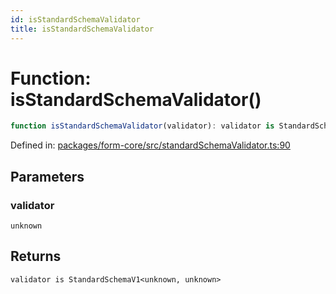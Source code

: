 ```yaml
---
id: isStandardSchemaValidator
title: isStandardSchemaValidator
---
```


<!-- DO NOT EDIT: this page is autogenerated from the type comments -->

# Function: isStandardSchemaValidator()

```ts
function isStandardSchemaValidator(validator): validator is StandardSchemaV1<unknown, unknown>
```

Defined in: [packages/form-core/src/standardSchemaValidator.ts:90](https://github.com/Pascalmh/tanstack-form/blob/main/packages/form-core/src/standardSchemaValidator.ts#L90)

## Parameters

### validator

`unknown`

## Returns

`validator is StandardSchemaV1<unknown, unknown>`
